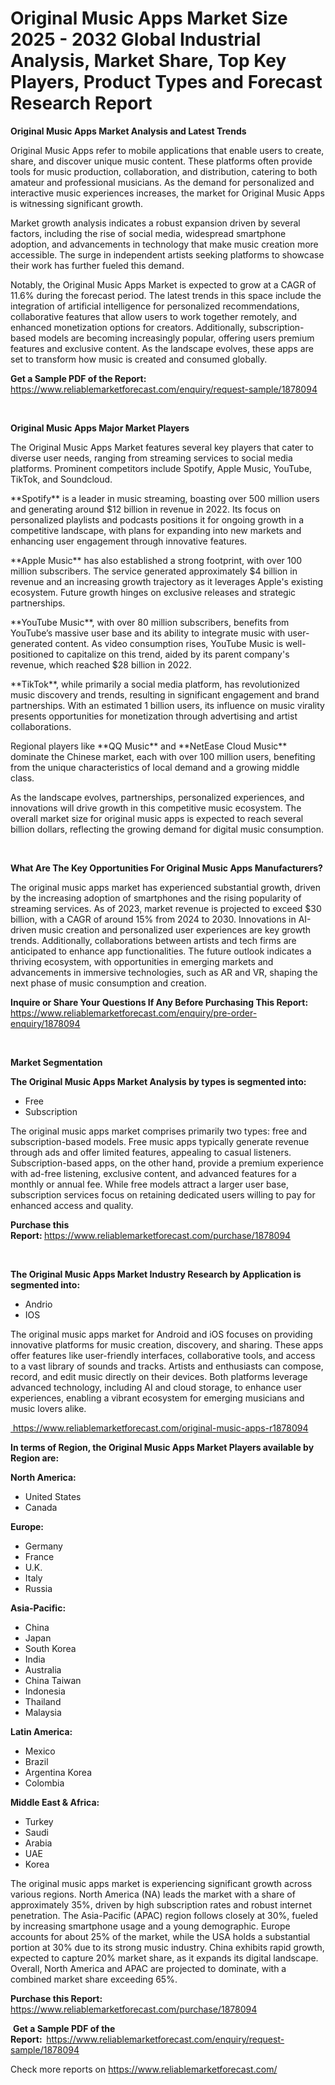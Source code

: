 <p><h1>Original Music Apps Market Size 2025 - 2032 Global Industrial Analysis, Market Share, Top Key Players, Product Types and Forecast Research Report</h1></p><p><strong>Original Music Apps Market Analysis and Latest Trends</strong></p>
<p><p>Original Music Apps refer to mobile applications that enable users to create, share, and discover unique music content. These platforms often provide tools for music production, collaboration, and distribution, catering to both amateur and professional musicians. As the demand for personalized and interactive music experiences increases, the market for Original Music Apps is witnessing significant growth.</p><p>Market growth analysis indicates a robust expansion driven by several factors, including the rise of social media, widespread smartphone adoption, and advancements in technology that make music creation more accessible. The surge in independent artists seeking platforms to showcase their work has further fueled this demand. </p><p>Notably, the Original Music Apps Market is expected to grow at a CAGR of 11.6% during the forecast period. The latest trends in this space include the integration of artificial intelligence for personalized recommendations, collaborative features that allow users to work together remotely, and enhanced monetization options for creators. Additionally, subscription-based models are becoming increasingly popular, offering users premium features and exclusive content. As the landscape evolves, these apps are set to transform how music is created and consumed globally.</p></p>
<p><strong>Get a Sample PDF of the Report:&nbsp;</strong> <a href="https://www.reliablemarketforecast.com/enquiry/request-sample/1878094?utm_campaign=1097&utm_medium=2&utm_source=Github&utm_content=ia&utm_term=11032025&utm_id=original-music-apps">https://www.reliablemarketforecast.com/enquiry/request-sample/1878094</a></p>
<p>&nbsp;</p>
<p><strong>Original Music Apps Major Market Players</strong></p>
<p><p>The Original Music Apps Market features several key players that cater to diverse user needs, ranging from streaming services to social media platforms. Prominent competitors include Spotify, Apple Music, YouTube, TikTok, and Soundcloud.</p><p>**Spotify** is a leader in music streaming, boasting over 500 million users and generating around $12 billion in revenue in 2022. Its focus on personalized playlists and podcasts positions it for ongoing growth in a competitive landscape, with plans for expanding into new markets and enhancing user engagement through innovative features.</p><p>**Apple Music** has also established a strong footprint, with over 100 million subscribers. The service generated approximately $4 billion in revenue and an increasing growth trajectory as it leverages Apple's existing ecosystem. Future growth hinges on exclusive releases and strategic partnerships.</p><p>**YouTube Music**, with over 80 million subscribers, benefits from YouTube’s massive user base and its ability to integrate music with user-generated content. As video consumption rises, YouTube Music is well-positioned to capitalize on this trend, aided by its parent company's revenue, which reached $28 billion in 2022.</p><p>**TikTok**, while primarily a social media platform, has revolutionized music discovery and trends, resulting in significant engagement and brand partnerships. With an estimated 1 billion users, its influence on music virality presents opportunities for monetization through advertising and artist collaborations.</p><p>Regional players like **QQ Music** and **NetEase Cloud Music** dominate the Chinese market, each with over 100 million users, benefiting from the unique characteristics of local demand and a growing middle class.</p><p>As the landscape evolves, partnerships, personalized experiences, and innovations will drive growth in this competitive music ecosystem. The overall market size for original music apps is expected to reach several billion dollars, reflecting the growing demand for digital music consumption.</p></p>
<p>&nbsp;</p>
<p><strong>What Are The Key Opportunities For Original Music Apps Manufacturers?</strong></p>
<p><p>The original music apps market has experienced substantial growth, driven by the increasing adoption of smartphones and the rising popularity of streaming services. As of 2023, market revenue is projected to exceed $30 billion, with a CAGR of around 15% from 2024 to 2030. Innovations in AI-driven music creation and personalized user experiences are key growth trends. Additionally, collaborations between artists and tech firms are anticipated to enhance app functionalities. The future outlook indicates a thriving ecosystem, with opportunities in emerging markets and advancements in immersive technologies, such as AR and VR, shaping the next phase of music consumption and creation.</p></p>
<p><strong>Inquire or Share Your Questions If Any Before Purchasing This Report:</strong> <a href="https://www.reliablemarketforecast.com/enquiry/pre-order-enquiry/1878094?utm_campaign=1097&utm_medium=2&utm_source=Github&utm_content=ia&utm_term=11032025&utm_id=original-music-apps">https://www.reliablemarketforecast.com/enquiry/pre-order-enquiry/1878094</a></p>
<p>&nbsp;</p>
<p><strong>Market Segmentation</strong></p>
<p><strong>The Original Music Apps Market Analysis by types is segmented into:</strong></p>
<p><ul><li>Free</li><li>Subscription</li></ul></p>
<p><p>The original music apps market comprises primarily two types: free and subscription-based models. Free music apps typically generate revenue through ads and offer limited features, appealing to casual listeners. Subscription-based apps, on the other hand, provide a premium experience with ad-free listening, exclusive content, and advanced features for a monthly or annual fee. While free models attract a larger user base, subscription services focus on retaining dedicated users willing to pay for enhanced access and quality.</p></p>
<p><strong>Purchase this Report:&nbsp;</strong><a href="https://www.reliablemarketforecast.com/purchase/1878094?utm_campaign=1097&utm_medium=2&utm_source=Github&utm_content=ia&utm_term=11032025&utm_id=original-music-apps">https://www.reliablemarketforecast.com/purchase/1878094</a></p>
<p>&nbsp;</p>
<p><strong>The Original Music Apps Market Industry Research by Application is segmented into:</strong></p>
<p><ul><li>Andrio</li><li>IOS</li></ul></p>
<p><p>The original music apps market for Android and iOS focuses on providing innovative platforms for music creation, discovery, and sharing. These apps offer features like user-friendly interfaces, collaborative tools, and access to a vast library of sounds and tracks. Artists and enthusiasts can compose, record, and edit music directly on their devices. Both platforms leverage advanced technology, including AI and cloud storage, to enhance user experiences, enabling a vibrant ecosystem for emerging musicians and music lovers alike.</p></p>
<p><a href="https://www.reliablemarketforecast.com/original-music-apps-r1878094?utm_campaign=1097&utm_medium=2&utm_source=Github&utm_content=ia&utm_term=11032025&utm_id=original-music-apps">&nbsp;https://www.reliablemarketforecast.com/original-music-apps-r1878094</a></p>
<p><strong>In terms of Region, the Original Music Apps Market Players available by Region are:</strong></p>
<p>
    <p> <strong> North America: </strong>
        <ul>
            <li>United States</li>
            <li>Canada</li>
        </ul>
        </p> 
    <p> <strong> Europe: </strong>
        <ul>
            <li>Germany</li>
            <li>France</li>
            <li>U.K.</li>
            <li>Italy</li>
            <li>Russia</li>
        </ul>
        </p> 
    <p> <strong> Asia-Pacific: </strong>
        <ul>
            <li>China</li>
            <li>Japan</li>
            <li>South Korea</li>
            <li>India</li>
            <li>Australia</li>
            <li>China Taiwan</li>
            <li>Indonesia</li>
            <li>Thailand</li>
            <li>Malaysia</li>
        </ul>
        </p> 
    <p> <strong> Latin America: </strong>
        <ul>
            <li>Mexico</li>
            <li>Brazil</li>
            <li>Argentina Korea</li>
            <li>Colombia</li>
        </ul>
        </p> 
    <p> <strong> Middle East & Africa: </strong>
        <ul>
            <li>Turkey</li>
            <li>Saudi</li>
            <li>Arabia</li>
            <li>UAE</li>
            <li>Korea</li>
        </ul>
    </p>
    </p>
<p><p>The original music apps market is experiencing significant growth across various regions. North America (NA) leads the market with a share of approximately 35%, driven by high subscription rates and robust internet penetration. The Asia-Pacific (APAC) region follows closely at 30%, fueled by increasing smartphone usage and a young demographic. Europe accounts for about 25% of the market, while the USA holds a substantial portion at 30% due to its strong music industry. China exhibits rapid growth, expected to capture 20% market share, as it expands its digital landscape. Overall, North America and APAC are projected to dominate, with a combined market share exceeding 65%.</p></p>
<p><strong>Purchase this Report: </strong><a href="https://www.reliablemarketforecast.com/purchase/1878094?utm_campaign=1097&utm_medium=2&utm_source=Github&utm_content=ia&utm_term=11032025&utm_id=original-music-apps">https://www.reliablemarketforecast.com/purchase/1878094</a></p>
<p>&nbsp;<strong>Get a Sample PDF of the Report:&nbsp;&nbsp;</strong><a href="https://www.reliablemarketforecast.com/enquiry/request-sample/1878094?utm_campaign=1097&utm_medium=2&utm_source=Github&utm_content=ia&utm_term=11032025&utm_id=original-music-apps">https://www.reliablemarketforecast.com/enquiry/request-sample/1878094</a></p>
<p><strong></strong></p>
<p>Check more reports on <a href="https://www.reliablemarketforecast.com/?utm_campaign=1097&utm_medium=2&utm_source=Github&utm_content=ia&utm_term=11032025&utm_id=original-music-apps">https://www.reliablemarketforecast.com/</a></p>